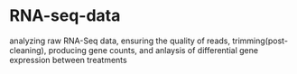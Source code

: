# RNA-seq-data
analyzing raw RNA-Seq data, ensuring the quality of reads, trimming(post-cleaning), producing gene counts, and anlaysis of differential gene expression between treatments
